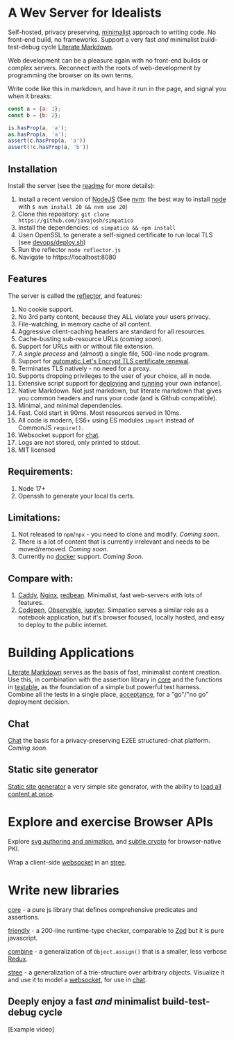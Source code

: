 # A Wev Server for Idealists
Self-hosted, privacy preserving, [minimalist](notes/minimalism.md) approach to writing code.
No front-end build, no frameworks.
Support a very fast *and* minimalist build-test-debug cycle
[Literate Markdown](lit.md).

Web development can be a pleasure again with no front-end builds or complex servers.
Reconnect with the roots of web-development by programming the browser on its own terms.

Write code like this in markdown, and have it run in the page, and signal you when it breaks:

```js
const a = {a: 1};
const b = {b: 2};

is.hasProp(a, 'a');
as.hasProp(a, 'a');
assert(c.hasProp(a, 'a'))
assert(!c.hasProp(a, 'b'))
```

## Installation
Install the server (see the [readme](readme.md) for more details):
  1. Install a recent version of [NodeJS](https://nodejs.org/en/download/current) (See [nvm](https://github.com/nvm-sh/nvm): the best way to install [node](https://nodejs.org) with `$ nvm install 20 && nvm use 20`)
  2. Clone this repository: `git clone https://github.com/javajosh/simpatico`
  3. Install the dependencies: `cd simpatico && npm install`
  4. Usen OpenSSL to generate a self-signed certificate to run local TLS (see [devops/deploy.sh](devops/deploy.sh#generateSelfSignedCert))
  5. Run the reflector `node reflector.js`
  6. Navigate to https://localhost:8080

## Features
The server is called the [reflector](reflector.md), and features:
  1. No cookie support.
  2. No 3rd party content, because they ALL violate your users privacy.
  3. File-watching, in memory cache of all content.
  3. Aggressive client-caching headers are standard for all resources.
  3. Cache-busting sub-resource URLs (*coming soon*).
  3. Support for URLs with or without file extension.
  4. A *single process* and (almost) a single file, 500-line node program.
  5. Support for [automatic Let's Encrypt TLS certificate renewal](/devops/certbot.md).
  5. Terminates TLS natively - no need for a proxy.
  6. Supports dropping privileges to the user of your choice, all in node.
  6. Extensive script support for [deploying](/devops/deploy.sh) and [running](/devops/lib.sh) your own instance].
  7. Native Markdown. Not just markdown, but literate markdown that gives you common headers and runs your code (and is Github compatible).
  8. Minimal, and minimal dependencies.
  9. Fast. Cold start in 90ms. Most resources served in 10ms.
  10. All code is modern, ES6+ using ES modules `import` instead of CommonJS `require()`.
  11. Websocket support for [chat](chat.md).
  11. Logs are not stored, only printed to stdout.
  12. MIT licensed

## Requirements:
  1. Node 17+
  2. Openssh to generate your local tls certs.

## Limitations:
  1. Not released to `npm`/`npx` - you need to clone and modify. *Coming soon*.
  2. There is a lot of content that is currently irrelevant and needs to be moved/removed. *Coming soon*.
  3. Currently no [docker](kata/docker.md) support. *Coming Soon*.

## Compare with:
  1. [Caddy](https://caddyserver.com/), [Nginx](https://nginx.org/), [redbean](https://redbean.dev/). Minimalist, fast web-servers with lots of features.
  2. [Codepen](https://codepen.io/), [Observable](https://observablehq.com/), [jupyter](https://jupyter.org/). Simpatico serves a similar role as a notebook application, but it's browser focused, locally hosted, and easy to deploy to the public internet.


# Building Applications
[Literate Markdown](lit.md) serves as the basis of fast, minimalist content creation.
Use this, in combination with the assertion library in [core](core.md) and the functions in [testable](testable.js), as the foundation of a simple but powerful test harness.
Combine all the tests in a single place, [acceptance](acceptance.md), for a "go"/"no go" deployment decision.

## Chat
[Chat](chat.md) the basis for a privacy-preserving E2EE structured-chat platform. *Coming soon*.

## Static site generator
[Static site generator](/notes) a very simple site generator, with the ability to [load all content at once](/notes/blog.md).

# Explore and exercise Browser APIs
Explore [svg authoring and animation](svg.md), and [subtle.crypto](crypto.md) for browser-native PKI.

Wrap a client-side [websocket](websocket.md) in an [stree](stree.md).

# Write new libraries
[core](core.md) - a pure js library that defines comprehensive predicates and assertions.

[friendly](friendly.md) - a 200-line runtime-type checker, comparable to [Zod](https://zod.dev/) but it is pure javascript.

[combine](combine.md) - a generalization of `Object.assign()` that is a smaller, less verbose [Redux](https://redux.js.org/).

[stree](stree.md) - a generalization of a trie-structure over arbitrary objects. Visualize it and use it to model a [websocket](websocket.md), for use in [chat](chat.md).

## Deeply enjoy a fast *and* minimalist build-test-debug cycle

[Example video]
